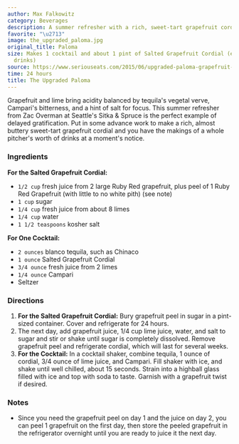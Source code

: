 ```yaml
---
author: Max Falkowitz
category: Beverages
description: A summer refresher with a rich, sweet-tart grapefruit cordial.
favorite: "\u2713"
image: the_upgraded_paloma.jpg
original_title: Paloma
size: Makes 1 cocktail and about 1 pint of Salted Grapefruit Cordial (enough for 16
  drinks)
source: https://www.seriouseats.com/2015/06/upgraded-paloma-grapefruit-cordial.html
time: 24 hours
title: The Upgraded Paloma
---
```


Grapefruit and lime bring acidity balanced by tequila's vegetal verve, Campari's bitterness, and a hint of salt for focus. This summer refresher from Zac Overman at Seattle's Sitka & Spruce is the perfect example of delayed gratification. Put in some advance work to make a rich, almost buttery sweet-tart grapefruit cordial and you have the makings of a whole pitcher's worth of drinks at a moment's notice.

### Ingredients

**For the Salted Grapefruit Cordial:**

* `1/2 cup` fresh juice from 2 large Ruby Red grapefruit, plus peel of 1 Ruby Red Grapefruit (with little to no white pith) (see note)
* `1 cup` sugar
* `1/4 cup` fresh juice from about 8 limes
* `1/4 cup` water
* `1 1/2 teaspoons` kosher salt

**For One Cocktail:**

* `2 ounces` blanco tequila, such as Chinaco
* `1 ounce` Salted Grapefruit Cordial
* `3/4 ounce` fresh juice from 2 limes
* `1/4 ounce` Campari
* Seltzer

### Directions

1. **For the Salted Grapefruit Cordial:** Bury grapefruit peel in sugar in a pint-sized container. Cover and refrigerate for 24 hours.
2. The next day, add grapefruit juice, 1/4 cup lime juice, water, and salt to sugar and stir or shake until sugar is completely dissolved. Remove grapefruit peel and refrigerate cordial, which will last for several weeks.
3. **For the Cocktail:** In a cocktail shaker, combine tequila, 1 ounce of cordial, 3/4 ounce of lime juice, and Campari. Fill shaker with ice, and shake until well chilled, about 15 seconds. Strain into a highball glass filled with ice and top with soda to taste. Garnish with a grapefruit twist if desired.

### Notes

- Since you need the grapefruit peel on day 1 and the juice on day 2, you can peel 1 grapefruit on the first day, then store the peeled grapefruit in the refrigerator overnight until you are ready to juice it the next day.